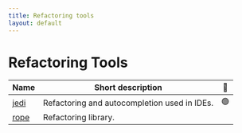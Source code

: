 ```yaml
---
title: Refactoring tools
layout: default
---
```


# Refactoring Tools

| Name                                                        | Short description                            | 🚦  |
| ----------------------------------------------------------- | -------------------------------------------- | --- |
| [jedi](https://jedi.readthedocs.io/en/stable/)              | Refactoring and autocompletion used in IDEs. | 🟢  |
| [rope](https://rope.readthedocs.io/en/stable/overview.html) | Refactoring library.                         |     |
